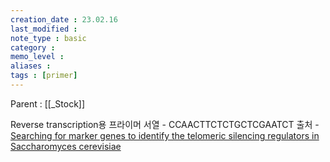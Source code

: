 ```yaml
---
creation_date : 23.02.16
last_modified :
note_type : basic
category :
memo_level :
aliases : 
tags : [primer]
---
```


Parent : [[_Stock]]

Reverse transcription용 프라이머
서열 - CCAACTTCTCTGCTCGAATCT
출처 - [Searching for marker genes to identify the telomeric silencing regulators in Saccharomyces cerevisiae](https://doi.org/10.7845/kjm.2022.2079)